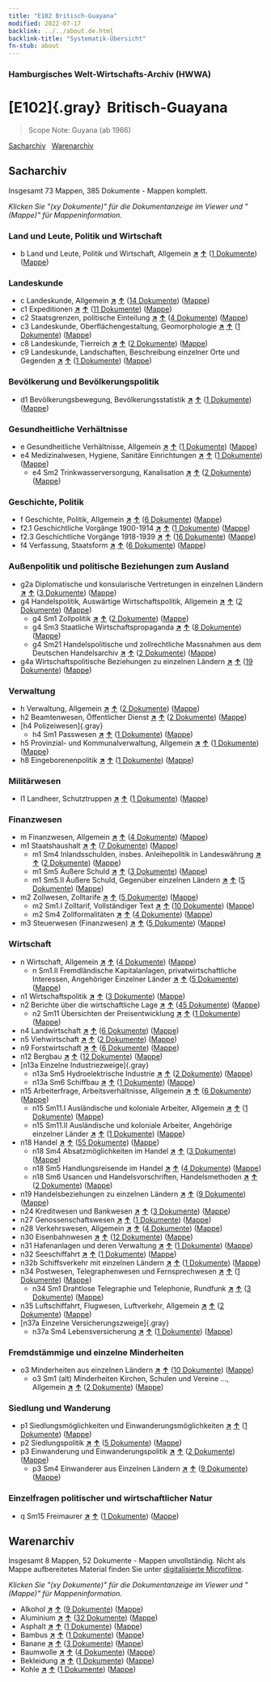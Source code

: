 ```yaml
---
title: "E102 Britisch-Guayana"
modified: 2022-07-17
backlink: ../../about.de.html
backlink-title: "Systematik-Übersicht"
fn-stub: about
---
```


### Hamburgisches Welt-Wirtschafts-Archiv (HWWA)

# [E102]{.gray}&#8201; Britisch-Guayana&#160; 


> Scope Note: Guyana (ab 1966)



[Sacharchiv](#sacharchiv) &#160; [Warenarchiv](#warenarchiv)





## Sacharchiv






Insgesamt 73 Mappen, 385 Dokumente - Mappen komplett.

_Klicken Sie "(xy Dokumente)" für die Dokumentanzeige im Viewer und "(Mappe)" für Mappeninformation._




### Land und Leute, Politik und Wirtschaft

- b Land und Leute, Politik und Wirtschaft, Allgemein [**&nearr;**](../../../subject/i/144196/about.de.html "Land und Leute, Politik und Wirtschaft, Allgemein (in der ganzen Welt)") [**&uarr;**](../../../subject/about.de.html#b "Sachsystematik") (<a href="https://pm20.zbw.eu/iiifview/folder/sh/141700,144196" title="über: Britisch-Guayana : Land und Leute, Politik und Wirtschaft, Allgemein" target="_blank">1 Dokumente</a>) ([Mappe](../../../../folder/sh/1417xx/141700/1441xx/144196/about.de.html))

### Landeskunde

- c Landeskunde, Allgemein [**&nearr;**](../../../subject/i/144199/about.de.html "Landeskunde, Allgemein (in der ganzen Welt)") [**&uarr;**](../../../subject/about.de.html#c "Sachsystematik") (<a href="https://pm20.zbw.eu/iiifview/folder/sh/141700,144199" title="über: Britisch-Guayana : Landeskunde, Allgemein" target="_blank">14 Dokumente</a>) ([Mappe](../../../../folder/sh/1417xx/141700/1441xx/144199/about.de.html))
- c1 Expeditionen [**&nearr;**](../../../subject/i/144200/about.de.html "Expeditionen (in der ganzen Welt)") [**&uarr;**](../../../subject/about.de.html#c1 "Sachsystematik") (<a href="https://pm20.zbw.eu/iiifview/folder/sh/141700,144200" title="über: Britisch-Guayana : Expeditionen" target="_blank">11 Dokumente</a>) ([Mappe](../../../../folder/sh/1417xx/141700/1442xx/144200/about.de.html))
- c2 Staatsgrenzen, politische Einteilung [**&nearr;**](../../../subject/i/144202/about.de.html "Staatsgrenzen, politische Einteilung (in der ganzen Welt)") [**&uarr;**](../../../subject/about.de.html#c2 "Sachsystematik") (<a href="https://pm20.zbw.eu/iiifview/folder/sh/141700,144202" title="über: Britisch-Guayana : Staatsgrenzen, politische Einteilung" target="_blank">4 Dokumente</a>) ([Mappe](../../../../folder/sh/1417xx/141700/1442xx/144202/about.de.html))
- c3 Landeskunde, Oberflächengestaltung, Geomorphologie [**&nearr;**](../../../subject/i/144204/about.de.html "Landeskunde, Oberflächengestaltung, Geomorphologie (in der ganzen Welt)") [**&uarr;**](../../../subject/about.de.html#c3 "Sachsystematik") (<a href="https://pm20.zbw.eu/iiifview/folder/sh/141700,144204" title="über: Britisch-Guayana : Landeskunde, Oberflächengestaltung, Geomorphologie" target="_blank">1 Dokumente</a>) ([Mappe](../../../../folder/sh/1417xx/141700/1442xx/144204/about.de.html))
- c8 Landeskunde, Tierreich [**&nearr;**](../../../subject/i/144212/about.de.html "Landeskunde, Tierreich (in der ganzen Welt)") [**&uarr;**](../../../subject/about.de.html#c8 "Sachsystematik") (<a href="https://pm20.zbw.eu/iiifview/folder/sh/141700,144212" title="über: Britisch-Guayana : Landeskunde, Tierreich" target="_blank">2 Dokumente</a>) ([Mappe](../../../../folder/sh/1417xx/141700/1442xx/144212/about.de.html))
- c9 Landeskunde, Landschaften, Beschreibung einzelner Orte und Gegenden [**&nearr;**](../../../subject/i/144214/about.de.html "Landeskunde, Landschaften, Beschreibung einzelner Orte und Gegenden (in der ganzen Welt)") [**&uarr;**](../../../subject/about.de.html#c9 "Sachsystematik") (<a href="https://pm20.zbw.eu/iiifview/folder/sh/141700,144214" title="über: Britisch-Guayana : Landeskunde, Landschaften, Beschreibung einzelner Orte und Gegenden" target="_blank">1 Dokumente</a>) ([Mappe](../../../../folder/sh/1417xx/141700/1442xx/144214/about.de.html))

### Bevölkerung und Bevölkerungspolitik

- d1 Bevölkerungsbewegung, Bevölkerungsstatistik [**&nearr;**](../../../subject/i/144222/about.de.html "Bevölkerungsbewegung, Bevölkerungsstatistik (in der ganzen Welt)") [**&uarr;**](../../../subject/about.de.html#d1 "Sachsystematik") (<a href="https://pm20.zbw.eu/iiifview/folder/sh/141700,144222" title="über: Britisch-Guayana : Bevölkerungsbewegung, Bevölkerungsstatistik" target="_blank">1 Dokumente</a>) ([Mappe](../../../../folder/sh/1417xx/141700/1442xx/144222/about.de.html))

### Gesundheitliche Verhältnisse

- e Gesundheitliche Verhältnisse, Allgemein [**&nearr;**](../../../subject/i/144264/about.de.html "Gesundheitliche Verhältnisse, Allgemein (in der ganzen Welt)") [**&uarr;**](../../../subject/about.de.html#e "Sachsystematik") (<a href="https://pm20.zbw.eu/iiifview/folder/sh/141700,144264" title="über: Britisch-Guayana : Gesundheitliche Verhältnisse, Allgemein" target="_blank">1 Dokumente</a>) ([Mappe](../../../../folder/sh/1417xx/141700/1442xx/144264/about.de.html))
- e4 Medizinalwesen, Hygiene, Sanitäre Einrichtungen [**&nearr;**](../../../subject/i/144266/about.de.html "Medizinalwesen, Hygiene, Sanitäre Einrichtungen (in der ganzen Welt)") [**&uarr;**](../../../subject/about.de.html#e4 "Sachsystematik") (<a href="https://pm20.zbw.eu/iiifview/folder/sh/141700,144266" title="über: Britisch-Guayana : Medizinalwesen, Hygiene, Sanitäre Einrichtungen" target="_blank">1 Dokumente</a>) ([Mappe](../../../../folder/sh/1417xx/141700/1442xx/144266/about.de.html))
  - e4 Sm2 Trinkwasserversorgung, Kanalisation [**&nearr;**](../../../subject/i/163695/about.de.html "Trinkwasserversorgung, Kanalisation (in der ganzen Welt)") [**&uarr;**](../../../subject/about.de.html#e4_Sm2 "Sachsystematik") (<a href="https://pm20.zbw.eu/iiifview/folder/sh/141700,163695" title="über: Britisch-Guayana : Trinkwasserversorgung, Kanalisation" target="_blank">2 Dokumente</a>) ([Mappe](../../../../folder/sh/1417xx/141700/1636xx/163695/about.de.html))

### Geschichte, Politik

- f Geschichte, Politik, Allgemein [**&nearr;**](../../../subject/i/144282/about.de.html "Geschichte, Politik, Allgemein (in der ganzen Welt)") [**&uarr;**](../../../subject/about.de.html#f "Sachsystematik") (<a href="https://pm20.zbw.eu/iiifview/folder/sh/141700,144282" title="über: Britisch-Guayana : Geschichte, Politik, Allgemein" target="_blank">6 Dokumente</a>) ([Mappe](../../../../folder/sh/1417xx/141700/1442xx/144282/about.de.html))
- f2.1 Geschichtliche Vorgänge 1900-1914 [**&nearr;**](../../../subject/i/181392/about.de.html "Geschichtliche Vorgänge 1900-1914 (in der ganzen Welt)") [**&uarr;**](../../../subject/about.de.html#f2.1 "Sachsystematik") (<a href="https://pm20.zbw.eu/iiifview/folder/sh/141700,181392" title="über: Britisch-Guayana : Geschichtliche Vorgänge 1900-1914" target="_blank">1 Dokumente</a>) ([Mappe](../../../../folder/sh/1417xx/141700/1813xx/181392/about.de.html))
- f2.3 Geschichtliche Vorgänge 1918-1939 [**&nearr;**](../../../subject/i/181391/about.de.html "Geschichtliche Vorgänge 1918-1939 (in der ganzen Welt)") [**&uarr;**](../../../subject/about.de.html#f2.3 "Sachsystematik") (<a href="https://pm20.zbw.eu/iiifview/folder/sh/141700,181391" title="über: Britisch-Guayana : Geschichtliche Vorgänge 1918-1939" target="_blank">16 Dokumente</a>) ([Mappe](../../../../folder/sh/1417xx/141700/1813xx/181391/about.de.html))
- f4 Verfassung, Staatsform [**&nearr;**](../../../subject/i/144355/about.de.html "Verfassung, Staatsform (in der ganzen Welt)") [**&uarr;**](../../../subject/about.de.html#f4 "Sachsystematik") (<a href="https://pm20.zbw.eu/iiifview/folder/sh/141700,144355" title="über: Britisch-Guayana : Verfassung, Staatsform" target="_blank">6 Dokumente</a>) ([Mappe](../../../../folder/sh/1417xx/141700/1443xx/144355/about.de.html))

### Außenpolitik und politische Beziehungen zum Ausland

- g2a Diplomatische und konsularische Vertretungen in einzelnen Ländern [**&nearr;**](../../../subject/i/144466/about.de.html "Diplomatische und konsularische Vertretungen in einzelnen Ländern (in der ganzen Welt)") [**&uarr;**](../../../subject/about.de.html#g2a "Sachsystematik") (<a href="https://pm20.zbw.eu/iiifview/folder/sh/141700,144466" title="über: Britisch-Guayana : Diplomatische und konsularische Vertretungen in einzelnen Ländern" target="_blank">3 Dokumente</a>) ([Mappe](../../../../folder/sh/1417xx/141700/1444xx/144466/about.de.html))
- g4 Handelspolitik, Auswärtige Wirtschaftspolitik, Allgemein [**&nearr;**](../../../subject/i/144470/about.de.html "Handelspolitik, Auswärtige Wirtschaftspolitik, Allgemein (in der ganzen Welt)") [**&uarr;**](../../../subject/about.de.html#g4 "Sachsystematik") (<a href="https://pm20.zbw.eu/iiifview/folder/sh/141700,144470" title="über: Britisch-Guayana : Handelspolitik, Auswärtige Wirtschaftspolitik, Allgemein" target="_blank">2 Dokumente</a>) ([Mappe](../../../../folder/sh/1417xx/141700/1444xx/144470/about.de.html))
  - g4 Sm1 Zollpolitik [**&nearr;**](../../../subject/i/163419/about.de.html "Zollpolitik (in der ganzen Welt)") [**&uarr;**](../../../subject/about.de.html#g4_Sm1 "Sachsystematik") (<a href="https://pm20.zbw.eu/iiifview/folder/sh/141700,163419" title="über: Britisch-Guayana : Zollpolitik" target="_blank">2 Dokumente</a>) ([Mappe](../../../../folder/sh/1417xx/141700/1634xx/163419/about.de.html))
  - g4 Sm3 Staatliche Wirtschaftspropaganda [**&nearr;**](../../../subject/i/163381/about.de.html "Staatliche Wirtschaftspropaganda (in der ganzen Welt)") [**&uarr;**](../../../subject/about.de.html#g4_Sm3 "Sachsystematik") (<a href="https://pm20.zbw.eu/iiifview/folder/sh/141700,163381" title="über: Britisch-Guayana : Staatliche Wirtschaftspropaganda" target="_blank">8 Dokumente</a>) ([Mappe](../../../../folder/sh/1417xx/141700/1633xx/163381/about.de.html))
  - g4 Sm21 Handelspolitische und zollrechtliche Massnahmen aus dem Deutschen Handelsarchiv [**&nearr;**](../../../subject/i/144492/about.de.html "Handelspolitische und zollrechtliche Massnahmen aus dem Deutschen Handelsarchiv (in der ganzen Welt)") [**&uarr;**](../../../subject/about.de.html#g4_Sm21 "Sachsystematik") (<a href="https://pm20.zbw.eu/iiifview/folder/sh/141700,144492" title="über: Britisch-Guayana : Handelspolitische und zollrechtliche Massnahmen aus dem Deutschen Handelsarchiv" target="_blank">2 Dokumente</a>) ([Mappe](../../../../folder/sh/1417xx/141700/1444xx/144492/about.de.html))
- g4a Wirtschaftspolitische Beziehungen zu einzelnen Ländern [**&nearr;**](../../../subject/i/144531/about.de.html "Wirtschaftspolitische Beziehungen zu einzelnen Ländern (in der ganzen Welt)") [**&uarr;**](../../../subject/about.de.html#g4a "Sachsystematik") (<a href="https://pm20.zbw.eu/iiifview/folder/sh/141700,144531" title="über: Britisch-Guayana : Wirtschaftspolitische Beziehungen zu einzelnen Ländern" target="_blank">19 Dokumente</a>) ([Mappe](../../../../folder/sh/1417xx/141700/1445xx/144531/about.de.html))

### Verwaltung

- h Verwaltung, Allgemein [**&nearr;**](../../../subject/i/144659/about.de.html "Verwaltung, Allgemein (in der ganzen Welt)") [**&uarr;**](../../../subject/about.de.html#h "Sachsystematik") (<a href="https://pm20.zbw.eu/iiifview/folder/sh/141700,144659" title="über: Britisch-Guayana : Verwaltung, Allgemein" target="_blank">2 Dokumente</a>) ([Mappe](../../../../folder/sh/1417xx/141700/1446xx/144659/about.de.html))
- h2 Beamtenwesen, Öffentlicher Dienst [**&nearr;**](../../../subject/i/144661/about.de.html "Beamtenwesen, Öffentlicher Dienst (in der ganzen Welt)") [**&uarr;**](../../../subject/about.de.html#h2 "Sachsystematik") (<a href="https://pm20.zbw.eu/iiifview/folder/sh/141700,144661" title="über: Britisch-Guayana : Beamtenwesen, Öffentlicher Dienst" target="_blank">2 Dokumente</a>) ([Mappe](../../../../folder/sh/1417xx/141700/1446xx/144661/about.de.html))
- [h4 Polizeiwesen]{.gray}
  - h4 Sm1 Passwesen [**&nearr;**](../../../subject/i/163348/about.de.html "Passwesen (in der ganzen Welt)") [**&uarr;**](../../../subject/about.de.html#h4_Sm1 "Sachsystematik") (<a href="https://pm20.zbw.eu/iiifview/folder/sh/141700,163348" title="über: Britisch-Guayana : Passwesen" target="_blank">1 Dokumente</a>) ([Mappe](../../../../folder/sh/1417xx/141700/1633xx/163348/about.de.html))
- h5 Provinzial- und Kommunalverwaltung, Allgemein [**&nearr;**](../../../subject/i/144673/about.de.html "Provinzial- und Kommunalverwaltung, Allgemein (in der ganzen Welt)") [**&uarr;**](../../../subject/about.de.html#h5 "Sachsystematik") (<a href="https://pm20.zbw.eu/iiifview/folder/sh/141700,144673" title="über: Britisch-Guayana : Provinzial- und Kommunalverwaltung, Allgemein" target="_blank">1 Dokumente</a>) ([Mappe](../../../../folder/sh/1417xx/141700/1446xx/144673/about.de.html))
- h8 Eingeborenenpolitik [**&nearr;**](../../../subject/i/144692/about.de.html "Eingeborenenpolitik (in der ganzen Welt)") [**&uarr;**](../../../subject/about.de.html#h8 "Sachsystematik") (<a href="https://pm20.zbw.eu/iiifview/folder/sh/141700,144692" title="über: Britisch-Guayana : Eingeborenenpolitik" target="_blank">1 Dokumente</a>) ([Mappe](../../../../folder/sh/1417xx/141700/1446xx/144692/about.de.html))

### Militärwesen

- l1 Landheer, Schutztruppen [**&nearr;**](../../../subject/i/144763/about.de.html "Landheer, Schutztruppen (in der ganzen Welt)") [**&uarr;**](../../../subject/about.de.html#l1 "Sachsystematik") (<a href="https://pm20.zbw.eu/iiifview/folder/sh/141700,144763" title="über: Britisch-Guayana : Landheer, Schutztruppen" target="_blank">1 Dokumente</a>) ([Mappe](../../../../folder/sh/1417xx/141700/1447xx/144763/about.de.html))

### Finanzwesen

- m Finanzwesen, Allgemein [**&nearr;**](../../../subject/i/144809/about.de.html "Finanzwesen, Allgemein (in der ganzen Welt)") [**&uarr;**](../../../subject/about.de.html#m "Sachsystematik") (<a href="https://pm20.zbw.eu/iiifview/folder/sh/141700,144809" title="über: Britisch-Guayana : Finanzwesen, Allgemein" target="_blank">4 Dokumente</a>) ([Mappe](../../../../folder/sh/1417xx/141700/1448xx/144809/about.de.html))
- m1 Staatshaushalt [**&nearr;**](../../../subject/i/144810/about.de.html "Staatshaushalt (in der ganzen Welt)") [**&uarr;**](../../../subject/about.de.html#m1 "Sachsystematik") (<a href="https://pm20.zbw.eu/iiifview/folder/sh/141700,144810" title="über: Britisch-Guayana : Staatshaushalt" target="_blank">7 Dokumente</a>) ([Mappe](../../../../folder/sh/1417xx/141700/1448xx/144810/about.de.html))
  - m1 Sm4 Inlandsschulden, insbes. Anleihepolitik in Landeswährung [**&nearr;**](../../../subject/i/163296/about.de.html "Inlandsschulden, insbes. Anleihepolitik in Landeswährung (in der ganzen Welt)") [**&uarr;**](../../../subject/about.de.html#m1_Sm4 "Sachsystematik") (<a href="https://pm20.zbw.eu/iiifview/folder/sh/141700,163296" title="über: Britisch-Guayana : Inlandsschulden, insbes. Anleihepolitik in Landeswährung" target="_blank">2 Dokumente</a>) ([Mappe](../../../../folder/sh/1417xx/141700/1632xx/163296/about.de.html))
  - m1 Sm5 Äußere Schuld [**&nearr;**](../../../subject/i/163293/about.de.html "Äußere Schuld (in der ganzen Welt)") [**&uarr;**](../../../subject/about.de.html#m1_Sm5 "Sachsystematik") (<a href="https://pm20.zbw.eu/iiifview/folder/sh/141700,163293" title="über: Britisch-Guayana : Äußere Schuld" target="_blank">3 Dokumente</a>) ([Mappe](../../../../folder/sh/1417xx/141700/1632xx/163293/about.de.html))
  - m1 Sm5.II Äußere Schuld, Gegenüber einzelnen Ländern [**&nearr;**](../../../subject/i/144819/about.de.html "Äußere Schuld, Gegenüber einzelnen Ländern (in der ganzen Welt)") [**&uarr;**](../../../subject/about.de.html#m1_Sm5.II "Sachsystematik") (<a href="https://pm20.zbw.eu/iiifview/folder/sh/141700,144819" title="über: Britisch-Guayana : Äußere Schuld, Gegenüber einzelnen Ländern" target="_blank">5 Dokumente</a>) ([Mappe](../../../../folder/sh/1417xx/141700/1448xx/144819/about.de.html))
- m2 Zollwesen, Zolltarife [**&nearr;**](../../../subject/i/144850/about.de.html "Zollwesen, Zolltarife (in der ganzen Welt)") [**&uarr;**](../../../subject/about.de.html#m2 "Sachsystematik") (<a href="https://pm20.zbw.eu/iiifview/folder/sh/141700,144850" title="über: Britisch-Guayana : Zollwesen, Zolltarife" target="_blank">5 Dokumente</a>) ([Mappe](../../../../folder/sh/1417xx/141700/1448xx/144850/about.de.html))
  - m2 Sm1.I Zolltarif, Vollständiger Text [**&nearr;**](../../../subject/i/144851/about.de.html "Zolltarif, Vollständiger Text (in der ganzen Welt)") [**&uarr;**](../../../subject/about.de.html#m2_Sm1.I "Sachsystematik") (<a href="https://pm20.zbw.eu/iiifview/folder/sh/141700,144851" title="über: Britisch-Guayana : Zolltarif, Vollständiger Text" target="_blank">10 Dokumente</a>) ([Mappe](../../../../folder/sh/1417xx/141700/1448xx/144851/about.de.html))
  - m2 Sm4 Zollformalitäten [**&nearr;**](../../../subject/i/163269/about.de.html "Zollformalitäten (in der ganzen Welt)") [**&uarr;**](../../../subject/about.de.html#m2_Sm4 "Sachsystematik") (<a href="https://pm20.zbw.eu/iiifview/folder/sh/141700,163269" title="über: Britisch-Guayana : Zollformalitäten" target="_blank">4 Dokumente</a>) ([Mappe](../../../../folder/sh/1417xx/141700/1632xx/163269/about.de.html))
- m3 Steuerwesen (Finanzwesen) [**&nearr;**](../../../subject/i/144868/about.de.html "Steuerwesen (Finanzwesen) (in der ganzen Welt)") [**&uarr;**](../../../subject/about.de.html#m3 "Sachsystematik") (<a href="https://pm20.zbw.eu/iiifview/folder/sh/141700,144868" title="über: Britisch-Guayana : Steuerwesen (Finanzwesen)" target="_blank">5 Dokumente</a>) ([Mappe](../../../../folder/sh/1417xx/141700/1448xx/144868/about.de.html))

### Wirtschaft

- n Wirtschaft, Allgemein [**&nearr;**](../../../subject/i/144930/about.de.html "Wirtschaft, Allgemein (in der ganzen Welt)") [**&uarr;**](../../../subject/about.de.html#n "Sachsystematik") (<a href="https://pm20.zbw.eu/iiifview/folder/sh/141700,144930" title="über: Britisch-Guayana : Wirtschaft, Allgemein" target="_blank">4 Dokumente</a>) ([Mappe](../../../../folder/sh/1417xx/141700/1449xx/144930/about.de.html))
  - n Sm1.II Fremdländische Kapitalanlagen, privatwirtschaftliche Interessen, Angehöriger Einzelner Länder [**&nearr;**](../../../subject/i/145775/about.de.html "Fremdländische Kapitalanlagen, privatwirtschaftliche Interessen, Angehöriger Einzelner Länder (in der ganzen Welt)") [**&uarr;**](../../../subject/about.de.html#n_Sm1.II "Sachsystematik") (<a href="https://pm20.zbw.eu/iiifview/folder/sh/141700,145775" title="über: Britisch-Guayana : Fremdländische Kapitalanlagen, privatwirtschaftliche Interessen, Angehöriger Einzelner Länder" target="_blank">5 Dokumente</a>) ([Mappe](../../../../folder/sh/1417xx/141700/1457xx/145775/about.de.html))
- n1 Wirtschaftspolitik [**&nearr;**](../../../subject/i/144931/about.de.html "Wirtschaftspolitik (in der ganzen Welt)") [**&uarr;**](../../../subject/about.de.html#n1 "Sachsystematik") (<a href="https://pm20.zbw.eu/iiifview/folder/sh/141700,144931" title="über: Britisch-Guayana : Wirtschaftspolitik" target="_blank">3 Dokumente</a>) ([Mappe](../../../../folder/sh/1417xx/141700/1449xx/144931/about.de.html))
- n2 Berichte über die wirtschaftliche Lage [**&nearr;**](../../../subject/i/144972/about.de.html "Berichte über die wirtschaftliche Lage (in der ganzen Welt)") [**&uarr;**](../../../subject/about.de.html#n2 "Sachsystematik") (<a href="https://pm20.zbw.eu/iiifview/folder/sh/141700,144972" title="über: Britisch-Guayana : Berichte über die wirtschaftliche Lage" target="_blank">45 Dokumente</a>) ([Mappe](../../../../folder/sh/1417xx/141700/1449xx/144972/about.de.html))
  - n2 Sm11 Übersichten der Preisentwicklung [**&nearr;**](../../../subject/i/163126/about.de.html "Übersichten der Preisentwicklung (in der ganzen Welt)") [**&uarr;**](../../../subject/about.de.html#n2_Sm11 "Sachsystematik") (<a href="https://pm20.zbw.eu/iiifview/folder/sh/141700,163126" title="über: Britisch-Guayana : Übersichten der Preisentwicklung" target="_blank">1 Dokumente</a>) ([Mappe](../../../../folder/sh/1417xx/141700/1631xx/163126/about.de.html))
- n4 Landwirtschaft [**&nearr;**](../../../subject/i/145048/about.de.html "Landwirtschaft (in der ganzen Welt)") [**&uarr;**](../../../subject/about.de.html#n4 "Sachsystematik") (<a href="https://pm20.zbw.eu/iiifview/folder/sh/141700,145048" title="über: Britisch-Guayana : Landwirtschaft" target="_blank">6 Dokumente</a>) ([Mappe](../../../../folder/sh/1417xx/141700/1450xx/145048/about.de.html))
- n5 Viehwirtschaft [**&nearr;**](../../../subject/i/145069/about.de.html "Viehwirtschaft (in der ganzen Welt)") [**&uarr;**](../../../subject/about.de.html#n5 "Sachsystematik") (<a href="https://pm20.zbw.eu/iiifview/folder/sh/141700,145069" title="über: Britisch-Guayana : Viehwirtschaft" target="_blank">2 Dokumente</a>) ([Mappe](../../../../folder/sh/1417xx/141700/1450xx/145069/about.de.html))
- n9 Forstwirtschaft [**&nearr;**](../../../subject/i/145074/about.de.html "Forstwirtschaft (in der ganzen Welt)") [**&uarr;**](../../../subject/about.de.html#n9 "Sachsystematik") (<a href="https://pm20.zbw.eu/iiifview/folder/sh/141700,145074" title="über: Britisch-Guayana : Forstwirtschaft" target="_blank">6 Dokumente</a>) ([Mappe](../../../../folder/sh/1417xx/141700/1450xx/145074/about.de.html))
- n12 Bergbau [**&nearr;**](../../../subject/i/145083/about.de.html "Bergbau (in der ganzen Welt)") [**&uarr;**](../../../subject/about.de.html#n12 "Sachsystematik") (<a href="https://pm20.zbw.eu/iiifview/folder/sh/141700,145083" title="über: Britisch-Guayana : Bergbau" target="_blank">12 Dokumente</a>) ([Mappe](../../../../folder/sh/1417xx/141700/1450xx/145083/about.de.html))
- [n13a Einzelne Industriezweige]{.gray}
  - n13a Sm5 Hydroelektrische Industrie [**&nearr;**](../../../subject/i/145121/about.de.html "Hydroelektrische Industrie (in der ganzen Welt)") [**&uarr;**](../../../subject/about.de.html#n13a_Sm5 "Sachsystematik") (<a href="https://pm20.zbw.eu/iiifview/folder/sh/141700,145121" title="über: Britisch-Guayana : Hydroelektrische Industrie" target="_blank">2 Dokumente</a>) ([Mappe](../../../../folder/sh/1417xx/141700/1451xx/145121/about.de.html))
  - n13a Sm6 Schiffbau [**&nearr;**](../../../subject/i/161867/about.de.html "Schiffbau (in der ganzen Welt)") [**&uarr;**](../../../subject/about.de.html#n13a_Sm6 "Sachsystematik") (<a href="https://pm20.zbw.eu/iiifview/folder/sh/141700,161867" title="über: Britisch-Guayana : Schiffbau" target="_blank">1 Dokumente</a>) ([Mappe](../../../../folder/sh/1417xx/141700/1618xx/161867/about.de.html))
- n15 Arbeiterfrage, Arbeitsverhältnisse, Allgemein [**&nearr;**](../../../subject/i/145155/about.de.html "Arbeiterfrage, Arbeitsverhältnisse, Allgemein (in der ganzen Welt)") [**&uarr;**](../../../subject/about.de.html#n15 "Sachsystematik") (<a href="https://pm20.zbw.eu/iiifview/folder/sh/141700,145155" title="über: Britisch-Guayana : Arbeiterfrage, Arbeitsverhältnisse, Allgemein" target="_blank">6 Dokumente</a>) ([Mappe](../../../../folder/sh/1417xx/141700/1451xx/145155/about.de.html))
  - n15 Sm11.I Ausländische und koloniale Arbeiter, Allgemein [**&nearr;**](../../../subject/i/145174/about.de.html "Ausländische und koloniale Arbeiter, Allgemein (in der ganzen Welt)") [**&uarr;**](../../../subject/about.de.html#n15_Sm11.I "Sachsystematik") (<a href="https://pm20.zbw.eu/iiifview/folder/sh/141700,145174" title="über: Britisch-Guayana : Ausländische und koloniale Arbeiter, Allgemein" target="_blank">1 Dokumente</a>) ([Mappe](../../../../folder/sh/1417xx/141700/1451xx/145174/about.de.html))
  - n15 Sm11.II Ausländische und koloniale Arbeiter, Angehörige einzelner Länder [**&nearr;**](../../../subject/i/145175/about.de.html "Ausländische und koloniale Arbeiter, Angehörige einzelner Länder (in der ganzen Welt)") [**&uarr;**](../../../subject/about.de.html#n15_Sm11.II "Sachsystematik") (<a href="https://pm20.zbw.eu/iiifview/folder/sh/141700,145175" title="über: Britisch-Guayana : Ausländische und koloniale Arbeiter, Angehörige einzelner Länder" target="_blank">1 Dokumente</a>) ([Mappe](../../../../folder/sh/1417xx/141700/1451xx/145175/about.de.html))
- n18 Handel [**&nearr;**](../../../subject/i/145262/about.de.html "Handel (in der ganzen Welt)") [**&uarr;**](../../../subject/about.de.html#n18 "Sachsystematik") (<a href="https://pm20.zbw.eu/iiifview/folder/sh/141700,145262" title="über: Britisch-Guayana : Handel" target="_blank">55 Dokumente</a>) ([Mappe](../../../../folder/sh/1417xx/141700/1452xx/145262/about.de.html))
  - n18 Sm4 Absatzmöglichkeiten im Handel [**&nearr;**](../../../subject/i/145266/about.de.html "Absatzmöglichkeiten im Handel (in der ganzen Welt)") [**&uarr;**](../../../subject/about.de.html#n18_Sm4 "Sachsystematik") (<a href="https://pm20.zbw.eu/iiifview/folder/sh/141700,145266" title="über: Britisch-Guayana : Absatzmöglichkeiten im Handel" target="_blank">3 Dokumente</a>) ([Mappe](../../../../folder/sh/1417xx/141700/1452xx/145266/about.de.html))
  - n18 Sm5 Handlungsreisende im Handel [**&nearr;**](../../../subject/i/145267/about.de.html "Handlungsreisende im Handel (in der ganzen Welt)") [**&uarr;**](../../../subject/about.de.html#n18_Sm5 "Sachsystematik") (<a href="https://pm20.zbw.eu/iiifview/folder/sh/141700,145267" title="über: Britisch-Guayana : Handlungsreisende im Handel" target="_blank">4 Dokumente</a>) ([Mappe](../../../../folder/sh/1417xx/141700/1452xx/145267/about.de.html))
  - n18 Sm6 Usancen und Handelsvorschriften, Handelsmethoden [**&nearr;**](../../../subject/i/161819/about.de.html "Usancen und Handelsvorschriften, Handelsmethoden (in der ganzen Welt)") [**&uarr;**](../../../subject/about.de.html#n18_Sm6 "Sachsystematik") (<a href="https://pm20.zbw.eu/iiifview/folder/sh/141700,161819" title="über: Britisch-Guayana : Usancen und Handelsvorschriften, Handelsmethoden" target="_blank">2 Dokumente</a>) ([Mappe](../../../../folder/sh/1417xx/141700/1618xx/161819/about.de.html))
- n19 Handelsbeziehungen zu einzelnen Ländern [**&nearr;**](../../../subject/i/145289/about.de.html "Handelsbeziehungen zu einzelnen Ländern (in der ganzen Welt)") [**&uarr;**](../../../subject/about.de.html#n19 "Sachsystematik") (<a href="https://pm20.zbw.eu/iiifview/folder/sh/141700,145289" title="über: Britisch-Guayana : Handelsbeziehungen zu einzelnen Ländern" target="_blank">9 Dokumente</a>) ([Mappe](../../../../folder/sh/1417xx/141700/1452xx/145289/about.de.html))
- n24 Kreditwesen und Bankwesen [**&nearr;**](../../../subject/i/145339/about.de.html "Kreditwesen und Bankwesen (in der ganzen Welt)") [**&uarr;**](../../../subject/about.de.html#n24 "Sachsystematik") (<a href="https://pm20.zbw.eu/iiifview/folder/sh/141700,145339" title="über: Britisch-Guayana : Kreditwesen und Bankwesen" target="_blank">3 Dokumente</a>) ([Mappe](../../../../folder/sh/1417xx/141700/1453xx/145339/about.de.html))
- n27 Genossenschaftswesen [**&nearr;**](../../../subject/i/145500/about.de.html "Genossenschaftswesen (in der ganzen Welt)") [**&uarr;**](../../../subject/about.de.html#n27 "Sachsystematik") (<a href="https://pm20.zbw.eu/iiifview/folder/sh/141700,145500" title="über: Britisch-Guayana : Genossenschaftswesen" target="_blank">1 Dokumente</a>) ([Mappe](../../../../folder/sh/1417xx/141700/1455xx/145500/about.de.html))
- n28 Verkehrswesen, Allgemein [**&nearr;**](../../../subject/i/145509/about.de.html "Verkehrswesen, Allgemein (in der ganzen Welt)") [**&uarr;**](../../../subject/about.de.html#n28 "Sachsystematik") (<a href="https://pm20.zbw.eu/iiifview/folder/sh/141700,145509" title="über: Britisch-Guayana : Verkehrswesen, Allgemein" target="_blank">4 Dokumente</a>) ([Mappe](../../../../folder/sh/1417xx/141700/1455xx/145509/about.de.html))
- n30 Eisenbahnwesen [**&nearr;**](../../../subject/i/145531/about.de.html "Eisenbahnwesen (in der ganzen Welt)") [**&uarr;**](../../../subject/about.de.html#n30 "Sachsystematik") (<a href="https://pm20.zbw.eu/iiifview/folder/sh/141700,145531" title="über: Britisch-Guayana : Eisenbahnwesen" target="_blank">12 Dokumente</a>) ([Mappe](../../../../folder/sh/1417xx/141700/1455xx/145531/about.de.html))
- n31 Hafenanlagen und deren Verwaltung [**&nearr;**](../../../subject/i/145563/about.de.html "Hafenanlagen und deren Verwaltung (in der ganzen Welt)") [**&uarr;**](../../../subject/about.de.html#n31 "Sachsystematik") (<a href="https://pm20.zbw.eu/iiifview/folder/sh/141700,145563" title="über: Britisch-Guayana : Hafenanlagen und deren Verwaltung" target="_blank">1 Dokumente</a>) ([Mappe](../../../../folder/sh/1417xx/141700/1455xx/145563/about.de.html))
- n32 Seeschiffahrt [**&nearr;**](../../../subject/i/145567/about.de.html "Seeschiffahrt (in der ganzen Welt)") [**&uarr;**](../../../subject/about.de.html#n32 "Sachsystematik") (<a href="https://pm20.zbw.eu/iiifview/folder/sh/141700,145567" title="über: Britisch-Guayana : Seeschiffahrt" target="_blank">1 Dokumente</a>) ([Mappe](../../../../folder/sh/1417xx/141700/1455xx/145567/about.de.html))
- n32b Schiffsverkehr mit einzelnen Ländern [**&nearr;**](../../../subject/i/145645/about.de.html "Schiffsverkehr mit einzelnen Ländern (in der ganzen Welt)") [**&uarr;**](../../../subject/about.de.html#n32b "Sachsystematik") (<a href="https://pm20.zbw.eu/iiifview/folder/sh/141700,145645" title="über: Britisch-Guayana : Schiffsverkehr mit einzelnen Ländern" target="_blank">1 Dokumente</a>) ([Mappe](../../../../folder/sh/1417xx/141700/1456xx/145645/about.de.html))
- n34 Postwesen, Telegraphenwesen und Fernsprechwesen [**&nearr;**](../../../subject/i/145662/about.de.html "Postwesen, Telegraphenwesen und Fernsprechwesen (in der ganzen Welt)") [**&uarr;**](../../../subject/about.de.html#n34 "Sachsystematik") (<a href="https://pm20.zbw.eu/iiifview/folder/sh/141700,145662" title="über: Britisch-Guayana : Postwesen, Telegraphenwesen und Fernsprechwesen" target="_blank">1 Dokumente</a>) ([Mappe](../../../../folder/sh/1417xx/141700/1456xx/145662/about.de.html))
  - n34 Sm1 Drahtlose Telegraphie und Telephonie, Rundfunk [**&nearr;**](../../../subject/i/145663/about.de.html "Drahtlose Telegraphie und Telephonie, Rundfunk (in der ganzen Welt)") [**&uarr;**](../../../subject/about.de.html#n34_Sm1 "Sachsystematik") (<a href="https://pm20.zbw.eu/iiifview/folder/sh/141700,145663" title="über: Britisch-Guayana : Drahtlose Telegraphie und Telephonie, Rundfunk" target="_blank">3 Dokumente</a>) ([Mappe](../../../../folder/sh/1417xx/141700/1456xx/145663/about.de.html))
- n35 Luftschiffahrt, Flugwesen, Luftverkehr, Allgemein [**&nearr;**](../../../subject/i/145681/about.de.html "Luftschiffahrt, Flugwesen, Luftverkehr, Allgemein (in der ganzen Welt)") [**&uarr;**](../../../subject/about.de.html#n35 "Sachsystematik") (<a href="https://pm20.zbw.eu/iiifview/folder/sh/141700,145681" title="über: Britisch-Guayana : Luftschiffahrt, Flugwesen, Luftverkehr, Allgemein" target="_blank">2 Dokumente</a>) ([Mappe](../../../../folder/sh/1417xx/141700/1456xx/145681/about.de.html))
- [n37a Einzelne Versicherungszweige]{.gray}
  - n37a Sm4 Lebensversicherung [**&nearr;**](../../../subject/i/145736/about.de.html "Lebensversicherung (in der ganzen Welt)") [**&uarr;**](../../../subject/about.de.html#n37a_Sm4 "Sachsystematik") (<a href="https://pm20.zbw.eu/iiifview/folder/sh/141700,145736" title="über: Britisch-Guayana : Lebensversicherung" target="_blank">1 Dokumente</a>) ([Mappe](../../../../folder/sh/1417xx/141700/1457xx/145736/about.de.html))

### Fremdstämmige und einzelne Minderheiten

- o3 Minderheiten aus einzelnen Ländern [**&nearr;**](../../../subject/i/182220/about.de.html "Minderheiten aus einzelnen Ländern (in der ganzen Welt)") [**&uarr;**](../../../subject/about.de.html#o3 "Sachsystematik") (<a href="https://pm20.zbw.eu/iiifview/folder/sh/141700,182220" title="über: Britisch-Guayana : Minderheiten aus einzelnen Ländern" target="_blank">10 Dokumente</a>) ([Mappe](../../../../folder/sh/1417xx/141700/1822xx/182220/about.de.html))
  - o3 Sm1 (alt) Minderheiten Kirchen, Schulen und Vereine ..., Allgemein [**&nearr;**](../../../subject/i/145912/about.de.html "Minderheiten Kirchen, Schulen und Vereine ..., Allgemein (in der ganzen Welt)") [**&uarr;**](../../../subject/about.de.html#o3_Sm1_(alt) "Sachsystematik") (<a href="https://pm20.zbw.eu/iiifview/folder/sh/141700,145912" title="über: Britisch-Guayana : Minderheiten Kirchen, Schulen und Vereine ..., Allgemein" target="_blank">2 Dokumente</a>) ([Mappe](../../../../folder/sh/1417xx/141700/1459xx/145912/about.de.html))

### Siedlung und Wanderung

- p1 Siedlungsmöglichkeiten und Einwanderungsmöglichkeiten [**&nearr;**](../../../subject/i/145914/about.de.html "Siedlungsmöglichkeiten und Einwanderungsmöglichkeiten (in der ganzen Welt)") [**&uarr;**](../../../subject/about.de.html#p1 "Sachsystematik") (<a href="https://pm20.zbw.eu/iiifview/folder/sh/141700,145914" title="über: Britisch-Guayana : Siedlungsmöglichkeiten und Einwanderungsmöglichkeiten" target="_blank">1 Dokumente</a>) ([Mappe](../../../../folder/sh/1417xx/141700/1459xx/145914/about.de.html))
- p2 Siedlungspolitik [**&nearr;**](../../../subject/i/145915/about.de.html "Siedlungspolitik (in der ganzen Welt)") [**&uarr;**](../../../subject/about.de.html#p2 "Sachsystematik") (<a href="https://pm20.zbw.eu/iiifview/folder/sh/141700,145915" title="über: Britisch-Guayana : Siedlungspolitik" target="_blank">5 Dokumente</a>) ([Mappe](../../../../folder/sh/1417xx/141700/1459xx/145915/about.de.html))
- p3 Einwanderung und Einwanderungspolitik [**&nearr;**](../../../subject/i/145917/about.de.html "Einwanderung und Einwanderungspolitik (in der ganzen Welt)") [**&uarr;**](../../../subject/about.de.html#p3 "Sachsystematik") (<a href="https://pm20.zbw.eu/iiifview/folder/sh/141700,145917" title="über: Britisch-Guayana : Einwanderung und Einwanderungspolitik" target="_blank">2 Dokumente</a>) ([Mappe](../../../../folder/sh/1417xx/141700/1459xx/145917/about.de.html))
  - p3 Sm4 Einwanderer aus Einzelnen Ländern [**&nearr;**](../../../subject/i/182222/about.de.html "Einwanderer aus Einzelnen Ländern (in der ganzen Welt)") [**&uarr;**](../../../subject/about.de.html#p3_Sm4 "Sachsystematik") (<a href="https://pm20.zbw.eu/iiifview/folder/sh/141700,182222" title="über: Britisch-Guayana : Einwanderer aus Einzelnen Ländern" target="_blank">9 Dokumente</a>) ([Mappe](../../../../folder/sh/1417xx/141700/1822xx/182222/about.de.html))

### Einzelfragen politischer und wirtschaftlicher Natur

- q Sm15 Freimaurer [**&nearr;**](../../../subject/i/145961/about.de.html "Freimaurer (in der ganzen Welt)") [**&uarr;**](../../../subject/about.de.html#q_Sm15 "Sachsystematik") (<a href="https://pm20.zbw.eu/iiifview/folder/sh/141700,145961" title="über: Britisch-Guayana : Freimaurer" target="_blank">1 Dokumente</a>) ([Mappe](../../../../folder/sh/1417xx/141700/1459xx/145961/about.de.html))







## Warenarchiv








Insgesamt 8 Mappen, 52 Dokumente - Mappen unvollständig.
Nicht als Mappe aufbereitetes Material finden Sie unter [digitalisierte Microfilme](/film/h1_wa.de.html).

_Klicken Sie "(xy Dokumente)" für die Dokumentanzeige im Viewer und "(Mappe)" für Mappeninformation._



- Alkohol [**&nearr;**](../../../ware/i/141966/about.de.html "Alkohol (XXX in der ganzen Welt)") [**&uarr;**](../../../ware/about.de.html#PID20.02-Sp "Warensystematik") (<a href="https://pm20.zbw.eu/iiifview/folder/wa/141966,141700" title="über: Alkohol : Britisch-Guayana" target="_blank">9 Dokumente</a>) ([Mappe](../../../../folder/wa/1419xx/141966/1417xx/141700/about.de.html))
- Aluminium [**&nearr;**](../../../ware/i/141969/about.de.html "Aluminium (XXX in der ganzen Welt)") [**&uarr;**](../../../ware/about.de.html#PID07.01-Lm01 "Warensystematik") (<a href="https://pm20.zbw.eu/iiifview/folder/wa/141969,141700" title="über: Aluminium : Britisch-Guayana" target="_blank">32 Dokumente</a>) ([Mappe](../../../../folder/wa/1419xx/141969/1417xx/141700/about.de.html))
- Asphalt [**&nearr;**](../../../ware/i/142016/about.de.html "Asphalt (XXX in der ganzen Welt)") [**&uarr;**](../../../ware/about.de.html#PID22-Bd01 "Warensystematik") (<a href="https://pm20.zbw.eu/iiifview/folder/wa/142016,141700" title="über: Asphalt : Britisch-Guayana" target="_blank">1 Dokumente</a>) ([Mappe](../../../../folder/wa/1420xx/142016/1417xx/141700/about.de.html))
- Bambus [**&nearr;**](../../../ware/i/142035/about.de.html "Bambus (XXX in der ganzen Welt)") [**&uarr;**](../../../ware/about.de.html#PLW04-Gr02 "Warensystematik") (<a href="https://pm20.zbw.eu/iiifview/folder/wa/142035,141700" title="über: Bambus : Britisch-Guayana" target="_blank">1 Dokumente</a>) ([Mappe](../../../../folder/wa/1420xx/142035/1417xx/141700/about.de.html))
- Banane [**&nearr;**](../../../ware/i/142038/about.de.html "Banane (XXX in der ganzen Welt)") [**&uarr;**](../../../ware/about.de.html#PLW04-Bn "Warensystematik") (<a href="https://pm20.zbw.eu/iiifview/folder/wa/142038,141700" title="über: Banane : Britisch-Guayana" target="_blank">3 Dokumente</a>) ([Mappe](../../../../folder/wa/1420xx/142038/1417xx/141700/about.de.html))
- Baumwolle [**&nearr;**](../../../ware/i/142089/about.de.html "Baumwolle (XXX in der ganzen Welt)") [**&uarr;**](../../../ware/about.de.html#PLW04-Bw "Warensystematik") (<a href="https://pm20.zbw.eu/iiifview/folder/wa/142089,141700" title="über: Baumwolle : Britisch-Guayana" target="_blank">4 Dokumente</a>) ([Mappe](../../../../folder/wa/1420xx/142089/1417xx/141700/about.de.html))
- Bekleidung [**&nearr;**](../../../ware/i/142106/about.de.html "Bekleidung (XXX in der ganzen Welt)") [**&uarr;**](../../../ware/about.de.html#PID19-Bk "Warensystematik") (<a href="https://pm20.zbw.eu/iiifview/folder/wa/142106,141700" title="über: Bekleidung : Britisch-Guayana" target="_blank">1 Dokumente</a>) ([Mappe](../../../../folder/wa/1421xx/142106/1417xx/141700/about.de.html))
- Kohle [**&nearr;**](../../../ware/i/143120/about.de.html "Kohle (XXX in der ganzen Welt)") [**&uarr;**](../../../ware/about.de.html#PRB02.01 "Warensystematik") (<a href="https://pm20.zbw.eu/iiifview/folder/wa/143120,141700" title="über: Kohle : Britisch-Guayana" target="_blank">1 Dokumente</a>) ([Mappe](../../../../folder/wa/1431xx/143120/1417xx/141700/about.de.html))




